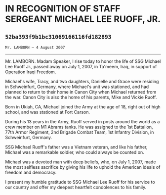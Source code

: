 # IN RECOGNITION OF STAFF SERGEANT MICHAEL LEE RUOFF, JR.
## `52ba393f9b1bc31069166116fd182893`
`Mr. LAMBORN — 4 August 2007`

---


Mr. LAMBORN. Madam Speaker, I rise today to honor the life of SSG 
Michael Lee Ruoff Jr., passed away on July 1, 2007, in Ta'meem, Iraq, 
in support of Operation Iraqi Freedom.

Michael's wife, Tracy, and two daughters, Danielle and Grace were 
residing in Schweinfurt, Germany, where Michael's unit was stationed, 
and had planned to return to their home in Canon City when Michael 
returned from the war. Canon City is also the home of his parents, Mike 
and Vickie Ruoff.

Born in Ukiah, CA, Michael joined the Army at the age of 18, right 
out of high school, and was stationed at Fort Carson.

During his 13 years in the Army, Ruoff served in posts around the 
world as a crew member on M1 Abrams tanks. He was assigned to the 1st 
Battalion, 77th Armor Regiment, 2nd Brigade Combat Team, 1st Infantry 
Division, in Schweinfurt, Germany.

SSG Michael Ruoff's father was a Vietnam veteran, and like his 
father, Michael was a remarkable soldier, who could always be counted 
on.

Michael was a devoted man with deep beliefs, who, on July 1, 2007, 
made the most selfless sacrifice by giving his life to uphold the 
American ideals of freedom and democracy.

I present my humble gratitude to SSG Michael Lee Ruoff for his 
service to our country and offer my deepest heartfelt condolences to 
his family.
